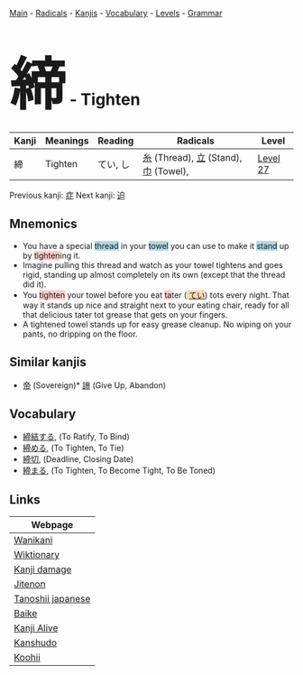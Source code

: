 <style> bigfont {font-size: 100px}</style>
[Main](../README.md) -
[Radicals](../radicals.md) -
[Kanjis](../kanjis.md) -
[Vocabulary](../vocabulary.md) -
[Levels](../levels.md) -
[Grammar](../grammar.md)
# <bigfont> 締</bigfont> - Tighten 

| Kanji | Meanings | Reading | Radicals | Level |
| --- | --- | --- | --- | --- |
| 締 | Tighten | てい, し | [糸](../radicals/糸.md) (Thread), [立](../radicals/立.md) (Stand), [巾](../radicals/巾.md) (Towel),  | [Level 27](../levels/wk_level27.md) |

Previous kanji: [症](症.md) Next kanji: [迫](迫.md) 

## Mnemonics
 * You have a special <span style="background-color:#ADD8E6"> thread</span> in your <span style="background-color:#ADD8E6"> towel</span> you can use to make it <span style="background-color:#ADD8E6"> stand</span> up by <span style="background-color:#ffcccb"> tighten</span>ing it.
* Imagine pulling this thread and watch as your towel tightens and goes rigid, standing up almost completely on its own (except that the thread did it).
* You <span style="background-color:#ffcccb"> tighten</span> your towel before you eat <span style="background-color:#ffcccb"> ta</span>ter (<span style="background-color:#fed8b1"> [てい](https://jisho.org/search/てい)</span>) tots every night. That way it stands up nice and straight next to your eating chair, ready for all that delicious tater tot grease that gets on your fingers.
* A tightened towel stands up for easy grease cleanup. No wiping on your pants, no dripping on the floor.


## Similar kanjis
 * [帝](帝.md) (Sovereign)* [諦](諦.md) (Give Up, Abandon)


## Vocabulary
 * [締結する](../vocabulary/締.md), (To Ratify, To Bind)
* [締める](../vocabulary/締.md), (To Tighten, To Tie)
* [締切](../vocabulary/締.md), (Deadline, Closing Date)
* [締まる](../vocabulary/締.md), (To Tighten, To Become Tight, To Be Toned)



## Links 

| Webpage |
| --- |
| [Wanikani          ](https://www.wanikani.com/kanji/締) |
| [Wiktionary        ](https://en.wiktionary.org/wiki/締) |
| [Kanji damage      ](http://www.kanjidamage.com/kanji/search?utf8=✓&q=締) |
| [Jitenon           ](https://jitenon.com/kanji/締) |
| [Tanoshii japanese ](https://www.tanoshiijapanese.com/dictionary/kanji.cfm?k=締) |
| [Baike             ](https://baike.baidu.com/item/締) |
| [Kanji Alive       ](https://app.kanjialive.com/締) |
| [Kanshudo          ](https://www.kanshudo.com/searchmn?q=締) |
| [Koohii            ](https://kanji.koohii.com/study/kanji/締) |
